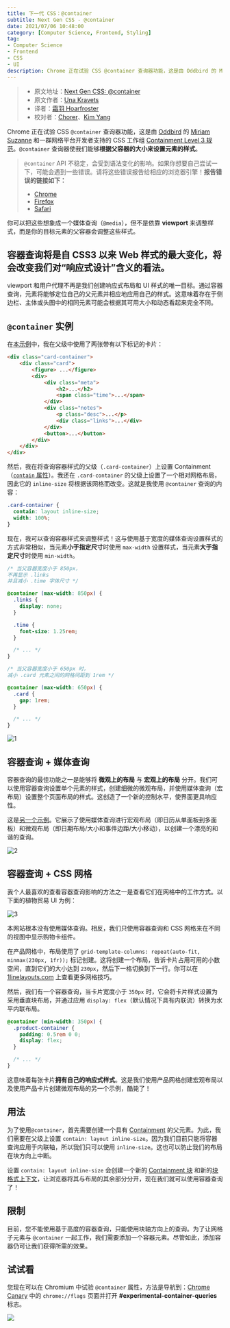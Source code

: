 ```yaml
---
title: 下一代 CSS：@container
subtitle: Next Gen CSS - @container
date: 2021/07/06 10:48:00
category: [Computer Science, Frontend, Styling]
tag:
- Computer Science
- Frontend
- CSS
- UI
description: Chrome 正在试验 CSS @container 查询器功能，这是由 Oddbird 的 Miriam Suzanne 和一群网络平台开发者支持的 CSS 工作组 Containment Level 3 规范。@container 查询器使我们能够根据父容器的大小来设置元素的样式。
---
```


> * 原文地址：[Next Gen CSS: @container](https://css-tricks.com/next-gen-css-container/)
> * 原文作者：[Una Kravets](https://css-tricks.com/author/unakravets/)
> * 译者：[霜羽 Hoarfroster](https://github.com/PassionPenguin)
> * 校对者：[Chorer](https://github.com/Chorer)、[Kim Yang](https://github.com/KimYangOfCat)

Chrome 正在试验 CSS `@container` 查询器功能，这是由 [Oddbird](https://css.oddbird.net/rwd/query/) 的 [Miriam Suzanne](https://twitter.com/TerribleMia) 和一群网络平台开发者支持的 CSS 工作组 [Containment Level 3 规范](https://github.com/w3c/csswg-drafts/issues?q=is%3Aissue+label%3Acss-contain-3+)。`@container` 查询器使我们能够**根据父容器的大小来设置元素的样式**。

> `@container` API 不稳定，会受到语法变化的影响。如果你想要自己尝试一下，可能会遇到一些错误。请将这些错误报告给相应的浏览器引擎！**报告错误的链接如下：**
>
> * [Chrome](https://bugs.chromium.org/p/chromium/issues/list)
> * [Firefox](https://bugzilla.mozilla.org/home)
> * [Safari](https://bugs.webkit.org/query.cgi?format=specific&product=WebKit)

你可以把这些想象成一个媒体查询（`@media`），但不是依靠 **viewport** 来调整样式，而是你的目标元素的父容器会调整这些样式。

## 容器查询将是自 CSS3 以来 Web 样式的最大变化，将会改变我们对“响应式设计”含义的看法。

viewport 和用户代理不再是我们创建响应式布局和 UI 样式的唯一目标。通过容器查询，元素将能够定位自己的父元素并相应地应用自己的样式。这意味着存在于侧边栏、主体或头图中的相同元素可能会根据其可用大小和动态看起来完全不同。

## `@container` 实例

在[本示例](https://codepen.io/una/pen/LYbvKpK)中，我在父级中使用了两张带有以下标记的卡片：

```html
<div class="card-container">
    <div class="card">
        <figure> ...</figure>
        <div>
            <div class="meta">
                <h2>...</h2>
                <span class="time">...</span>
            </div>
            <div class="notes">
                <p class="desc">...</p>
                <div class="links">...</div>
            </div>
            <button>...</button>
        </div>
    </div>
</div>
```

然后，我在将查询容器样式的父级（`.card-container`）上设置 Containment（[`contain` 属性](https://css-tricks.com/almanac/properties/c/contain/)）。我还在 `.card-container` 的父级上设置了一个相对网格布局，因此它的 `inline-size` 将根据该网格而改变。这就是我使用 `@container` 查询的内容：

```css
.card-container {
  contain: layout inline-size;
  width: 100%;
}
```

现在，我可以查询容器样式来调整样式！这与使用基于宽度的媒体查询设置样式的方式非常相似，当元素**小于指定尺寸**时使用 `max-width` 设置样式，当元素**大于指定尺寸**时使用 `min-width`。

```css
/* 当父容器宽度小于 850px，
不再显示 .links
并且减小 .time 字体尺寸 */

@container (max-width: 850px) {
  .links {
    display: none;
  }

  .time {
    font-size: 1.25rem;
  }

  /* ... */
}

/* 当父容器宽度小于 650px 时，
减小 .card 元素之间的网格间距到 1rem */

@container (max-width: 650px) {
  .card {
    gap: 1rem;
  }

  /* ... */
}
```

![1](https://user-images.githubusercontent.com/5164225/120361018-f670b380-c33b-11eb-8c42-38fdbb1b5a8a.gif)

## 容器查询 + 媒体查询

容器查询的最佳功能之一是能够将 **微观上的布局** 与 **宏观上的布局** 分开。我们可以使用容器查询设置单个元素的样式，创建细微的微观布局，并使用媒体查询（宏布局）设置整个页面布局的样式。这创造了一个新的控制水平，使界面更具响应性。

这是[另一个示例](https://codepen.io/una/pen/RwodQZw)。它展示了使用媒体查询进行宏观布局（即日历从单面板到多面板）和微观布局（即日期布局/大小和事件边距/大小移动），以创建一个漂亮的和谐的查询。

![2](https://user-images.githubusercontent.com/5164225/120361024-f8d30d80-c33b-11eb-8bed-4b367965f7be.gif)

## 容器查询 + CSS 网格

我个人最喜欢的查看容器查询影响的方法之一是查看它们在网格中的工作方式。以下面的植物贸易 UI 为例：

![3](https://user-images.githubusercontent.com/5164225/120361028-fa9cd100-c33b-11eb-8328-148977357c44.gif)

本网站根本没有使用媒体查询。相反，我们只使用容器查询和 CSS 网格来在不同的视图中显示购物卡组件。

在产品网格中，布局使用了 `grid-template-columns: repeat(auto-fit, minmax(230px, 1fr));` 标记创建。这将创建一个布局，告诉卡片占用可用的小数空间，直到它们的大小达到 `230px`，然后下一格切换到下一行。你可以在 [1linelayouts.com](http://1linelayouts.glitch.me) 上查看更多网格技巧。

然后，我们有一个容器查询，当卡片宽度小于 `350px` 时，它会将卡片样式设置为采用垂直块布局，并通过应用 `display: flex`（默认情况下具有内联流）转换为水平内联布局。

```css
@container (min-width: 350px) {
  .product-container {
    padding: 0.5rem 0 0;
    display: flex;
  }

  /* ... */
}
```

这意味着每张卡片**拥有自己的响应式样式**。这是我们使用产品网格创建宏观布局以及使用产品卡片创建微观布局的另一个示例，酷毙了！

## 用法

为了使用`@container`，首先需要创建一个具有 [Containment](https://developer.mozilla.org/zh-CN/docs/Web/CSS/contain) 的父元素。为此，我们需要在父级上设置 `contain: layout inline-size`。因为我们目前只能将容器查询应用于内联轴，所以我们只可以使用 `inline-size`。这也可以防止我们的布局在块方向上中断。

设置 `contain: layout inline-size` 会创建一个新的 [Containment 块](https://developer.mozilla.org/zh-CN/docs/Web/CSS/Containing_block) 和新的[块格式上下文](https://developer.mozilla.org/zh-CN/docs/Web/Guide/CSS/Block_formatting_context)，让浏览器将其与布局的其余部分分开，现在我们就可以使用容器查询了！

## 限制

目前，您不能使用基于高度的容器查询，只能使用块轴方向上的查询。为了让网格子元素与 `@container` 一起工作，我们需要添加一个容器元素。尽管如此，添加容器仍可让我们获得所需的效果。
 
## 试试看

您现在可以在 Chromium 中试验 `@container` 属性，方法是导航到：[Chrome Canary](https://www.google.com/chrome/canary/) 中的 `chrome://flags` 页面并打开 **#experimental-container-queries** 标志。

![](https://i2.wp.com/css-tricks.com/wp-content/uploads/2021/05/chrome-canary-conatiner-query-flag.png?resize=1902%2C1510&ssl=1)
